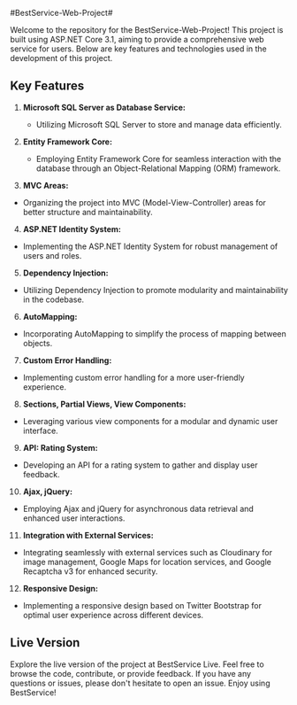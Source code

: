 #BestService-Web-Project#

Welcome to the repository for the BestService-Web-Project! This project is built using ASP.NET Core 3.1, aiming to provide a comprehensive web service for users. Below are key features and technologies used in the development of this project.

## Key Features ##

1. **Microsoft SQL Server as Database Service:**
   * Utilizing Microsoft SQL Server to store and manage data efficiently.

2. **Entity Framework Core:**
   * Employing Entity Framework Core for seamless interaction with the database through an Object-Relational Mapping (ORM) framework.   

3.	**MVC Areas:**
   * Organizing the project into MVC (Model-View-Controller) areas for better structure and maintainability.
        
4.	**ASP.NET Identity System:**
  * Implementing the ASP.NET Identity System for robust management of users and roles.

5.	**Dependency Injection:**
   * Utilizing Dependency Injection to promote modularity and maintainability in the codebase.

6.	**AutoMapping:**
   * Incorporating AutoMapping to simplify the process of mapping between objects.

7.	**Custom Error Handling:**   
   * Implementing custom error handling for a more user-friendly experience.

8.	**Sections, Partial Views, View Components:**
   * Leveraging various view components for a modular and dynamic user interface.

9.	**API: Rating System:**
   * Developing an API for a rating system to gather and display user feedback.

10.	**Ajax, jQuery:**
   * Employing Ajax and jQuery for asynchronous data retrieval and enhanced user interactions.

11.	**Integration with External Services:**
   * Integrating seamlessly with external services such as Cloudinary for image management, Google Maps for location services, and Google Recaptcha v3 for enhanced security.

12.	**Responsive Design:**
   * Implementing a responsive design based on Twitter Bootstrap for optimal user experience across different devices.

## Live Version ##
Explore the live version of the project at BestService Live.
Feel free to browse the code, contribute, or provide feedback. If you have any questions or issues, please don't hesitate to open an issue. Enjoy using BestService!

